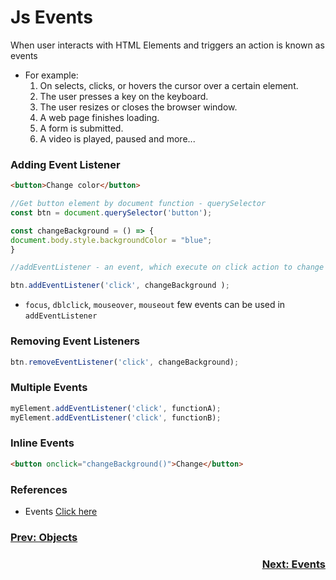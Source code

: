 # Js Events
When user interacts with HTML Elements and triggers an action is known as events
- For example:
  1. On selects, clicks, or hovers the cursor over a certain element.
  2. The user presses a key on the keyboard.
  3. The user resizes or closes the browser window.
  4. A web page finishes loading.
  5. A form is submitted.
  6. A video is played, paused and more...

### Adding Event Listener
```html
<button>Change color</button>
```

```javascript
//Get button element by document function - querySelector
const btn = document.querySelector('button');

const changeBackground = () => {
document.body.style.backgroundColor = "blue";
}

//addEventListener - an event, which execute on click action to change colour

btn.addEventListener('click', changeBackground );
```
- `focus`, `dblclick`, `mouseover`, `mouseout` few events can be used in `addEventListener`

### Removing Event Listeners
```javascript
btn.removeEventListener('click', changeBackground);
```

### Multiple Events
```javascript
myElement.addEventListener('click', functionA);
myElement.addEventListener('click', functionB);
```

### Inline Events
```html
<button onclick="changeBackground()">Change</button>
```

### References
- Events [Click here](https://developer.mozilla.org/en-US/docs/Web/API/Event)

<h3 align="left"><a href="06-Objects">Prev: Objects</a></h3>
<h3 align="right"><a href="08-Callback">Next: Events</a></h3>
